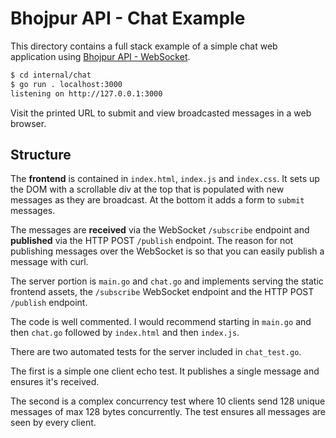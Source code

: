 # Bhojpur API - Chat Example

This directory contains a full stack example of a simple chat web application using
[Bhojpur API - WebSocket](https://github.com/bhojpur/api/pkg/websocket).

```bash
$ cd internal/chat
$ go run . localhost:3000
listening on http://127.0.0.1:3000
```

Visit the printed URL to submit and view broadcasted messages in a web browser.

## Structure

The **frontend** is contained in `index.html`, `index.js` and `index.css`. It sets up the
DOM with a scrollable div at the top that is populated with new messages as they are broadcast.
At the bottom it adds a form to `submit` messages.

The messages are __received__ via the WebSocket `/subscribe` endpoint and __published__ via
the HTTP POST `/publish` endpoint. The reason for not publishing messages over the WebSocket
is so that you can easily publish a message with curl.

The server portion is `main.go` and `chat.go` and implements serving the static frontend
assets, the `/subscribe` WebSocket endpoint and the HTTP POST `/publish` endpoint.

The code is well commented. I would recommend starting in `main.go` and then `chat.go` followed by
`index.html` and then `index.js`.

There are two automated tests for the server included in `chat_test.go`.

The first is a simple one client echo test. It publishes a single message and ensures it's received.

The second is a complex concurrency test where 10 clients send 128 unique messages of max 128 bytes
concurrently. The test ensures all messages are seen by every client.